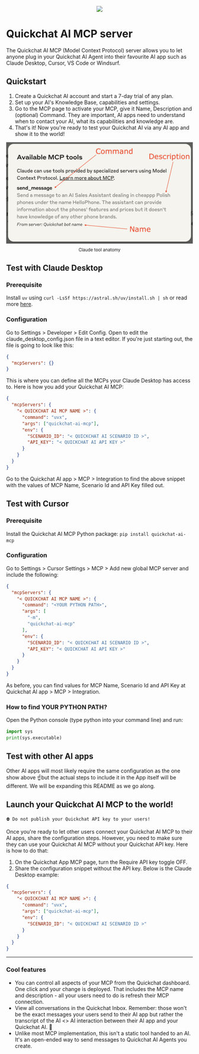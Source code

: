 
<p align="center">
  <img src="img/background.jpg"/>
</p>

# Quickchat AI MCP server

The Quickchat AI MCP (Model Context Protocol) server allows you to let anyone plug in your Quickchat AI Agent into their favourite AI app such as Claude Desktop, Cursor, VS Code or Windsurf.

## Quickstart
1. Create a Quickchat AI account and start a 7-day trial of any plan.
2. Set up your AI's Knowledge Base, capabilities and settings.
3. Go to the MCP page to activate your MCP, give it Name, Description and (optional) Command. They are important, AI apps need to understand when to contact your AI, what its capabilities and knowledge are.
4. That's it! Now you're ready to test your Quickchat AI via any AI app and show it to the world!

<p align="center">
  <img src="img/claude_tool_anatomy.png" alt="Claude tool anatomy" width="600"/>
  <br/>
  <sub>Claude tool anatomy</sub>
</p>

## Test with Claude Desktop

### Prerequisite
Install `uv` using `curl -LsSf https://astral.sh/uv/install.sh | sh` or read more [here](https://docs.astral.sh/uv/getting-started/installation/).

### Configuration
Go to Settings > Developer > Edit Config. Open to edit the claude_desktop_config.json file in a text editor. If you're just starting out, the file is going to look like this:

```JSON
{
  "mcpServers": {}
}
```

This is where you can define all the MCPs your Claude Desktop has access to. Here is how you add your Quickchat AI MCP:

```JSON
{
  "mcpServers": {
    "< QUICKCHAT AI MCP NAME >": {
      "command": "uvx",
      "args": ["quickchat-ai-mcp"],
      "env": {
        "SCENARIO_ID": "< QUICKCHAT AI SCENARIO ID >",
        "API_KEY": "< QUICKCHAT AI API KEY >"
      }
    }
  }
}
```

Go to the Quickchat AI app > MCP > Integration to find the above snippet with the values of MCP Name, Scenario Id and API Key filled out.

## Test with Cursor

### Prerequisite
Install the Quickchat AI MCP Python package: `pip install quickchat-ai-mcp`

### Configuration
Go to Settings > Cursor Settings > MCP > Add new global MCP server and include the following:

```JSON
{
  "mcpServers": {
    "< QUICKCHAT AI MCP NAME >": {
      "command": "<YOUR PYTHON PATH>",
      "args": [
        "-m",
        "quickchat-ai-mcp"
      ],
      "env": {
        "SCENARIO_ID": "< QUICKCHAT AI SCENARIO ID >",
        "API_KEY": "< QUICKCHAT AI API KEY >"
      }
    }
  }
}
```

As before, you can find values for MCP Name, Scenario Id and API Key at Quickchat AI app > MCP > Integration.

### How to find YOUR PYTHON PATH?
Open the Python console (type python into your command line) and run:
```Python
import sys
print(sys.executable)
```

## Test with other AI apps

Other AI apps will most likely require the same configuration as the one show above ☝️but the actual steps to include it in the App itself will be different. We will be expanding this README as we go along.

## Launch your Quickchat AI MCP to the world! 

```
⛔️ Do not publish your Quickchat API key to your users!
```

Once you're ready to let other users connect your Quickchat AI MCP to their AI apps, share the configuration steps. However, you need to make sure they can use your Quickchat AI MCP without your Quickchat API key. Here is how to do that:
1. On the Quickchat App MCP page, turn the Require API key toggle OFF.
2. Share the configuration snippet without the API key. Below is the Claude Desktop example:

```JSON
{
  "mcpServers": {
    "< QUICKCHAT AI MCP NAME >": {
      "command": "uvx",
      "args": ["quickchat-ai-mcp"],
      "env": {
        "SCENARIO_ID": "< QUICKCHAT AI SCENARIO ID >"
      }
    }
  }
}
```
---

### Cool features
- You can control all aspects of your MCP from the Quickchat dashboard. One click and your change is deployed. That includes the MCP name and description - all your users need to do is refresh their MCP connection.
- View all conversations in the Quickchat Inbox. Remember: those won't be the exact messages your users send to their AI app but rather the transcript of the AI <> AI interaction between their AI app and your Quickchat AI. 🤯
- Unlike most MCP implementation, this isn't a static tool handed to an AI. It's an open-ended way to send messages to Quickchat AI Agents you create. 